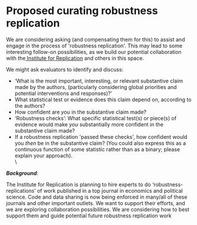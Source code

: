 # Proposed curating robustness replication

We are considering asking (and compensating them for this) to assist and engage in the process of 'robustness replication'. This may lead to some interesting follow-on possibilities, as we build our potential collaboration with the[ Institute for Replication](https://i4replication.org/) and others in this space.

We might ask evaluators to identify and discuss:

* ‘What is the most important, interesting, or relevant substantive claim made by the authors, (particularly considering global priorities and potential interventions and responses)?’
* What statistical test or evidence does this claim depend on, according to the authors?
* How confident are _you_ in the substantive claim made?
* ‘Robustness checks’: What specific statistical test(s) or piece(s) of evidence would make _you_ substantially more confident in the substantive claim made?&#x20;
* If a robustness replication 'passed these checks', how confident would you _then_ be in the substantive claim? (You could also express this as a continuous function of some statistic rather than as a binary; please explain your approach).\
  \


_**Background**_:

The Institute for Replication is planning to hire experts to do ‘robustness-replications’ of work published in a top journal in economics and political science. Code and data sharing is now being enforced in many/all of these journals and other important outlets. We want to support their efforts, and we are exploring collaboration possibilities. We are considering how to best support them and guide potential future robustness replication work

&#x20;
